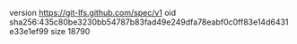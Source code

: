 version https://git-lfs.github.com/spec/v1
oid sha256:435c80be3230bb54787b83fad49e249dfa78eabf0c0ff83e14d6431e33e1ef99
size 18790
